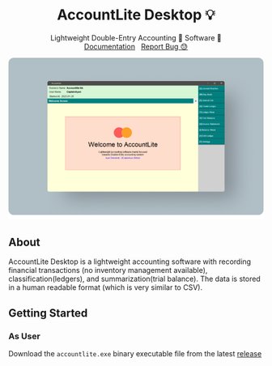 <p align="center">
  <h1 align="center">AccountLite Desktop 💡</h1>
  <p align="center">
    Lightweight Double-Entry Accounting 💸 Software 🚀
    <br />
    <a href="https://captainayan.github.io/accountlite/desktop#docs">Documentation</a> &nbsp;
    <a href="https://github.com/captainAyan/accountlite-desktop/issues">Report Bug 😓</a>
  </p>
</p>
<center>
<a href="https://github.com/captainAyan/accountlite-desktop"><img src="https://raw.githubusercontent.com/captainAyan/accountlite-desktop/main/screenshots/1.png"></a>
</center>

## About

AccountLite Desktop is a lightweight accounting software with recording financial transactions (no inventory management available), classification(ledgers), and summarization(trial balance). The data is stored in a human readable format (which is very similar to CSV).

## Getting Started
### As User
Download the `accountlite.exe` binary executable file from the latest [release](https://github.com/captainAyan/accountlite-desktop/releases/latest)